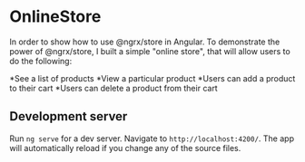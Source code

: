 # OnlineStore

In order to show how to use @ngrx/store in Angular. To demonstrate the power of @ngrx/store, I built a simple "online store", that will allow users to do the following:

*See a list of products
*View a particular product
*Users can add a product to their cart
*Users can delete a product from their cart

## Development server

Run `ng serve` for a dev server. Navigate to `http://localhost:4200/`. The app will automatically reload if you change any of the source files.

